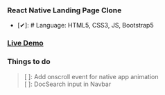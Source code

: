 ### React Native Landing Page Clone

- [✔]: # Language: HTML5, CSS3, JS, Bootstrap5

### [Live Demo](https://sujalshah3234.github.io/React-native-landing-page-clone/)

### Things to do

> [ ]: Add onscroll event for native app animation<br>
> [ ]: DocSearch input in Navbar
